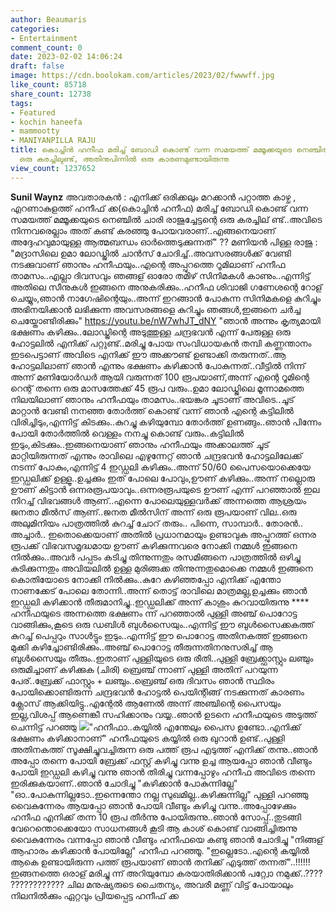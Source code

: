 ```yaml
---
author: Beaumaris
categories:
- Entertainment
comment_count: 0
date: 2023-02-02 14:06:24
draft: false
image: https://cdn.boolokam.com/articles/2023/02/fwwwff.jpg
like_count: 85718
share_count: 12738
tags:
- Featured
- kochin haneefa
- mammootty
- MANIYANPILLA RAJU
title: കൊച്ചിൻ ഹനീഫ മരിച്ച് ബോഡി കൊണ്ട് വന്ന സമയത്ത് മമ്മൂക്കയുടെ നെഞ്ചിൽ ചാരി രാജുച്ചേട്ടന്റെ
  ഒരു കരച്ചിലുണ്ട്, അതിനുപിന്നിൽ ഒരു കാരണമുണ്ടായിരുന്നു
view_count: 1237652
---
```


**Sunil Waynz** അവതാരകൻ : എനിക്ക് ഒരിക്കലും മറക്കാൻ പറ്റാത്ത കാഴ്ച , എറണാകുളത്ത് ഹനീഫ് ക്ക(കൊച്ചിൻ ഹനീഫ) മരിച്ച് ബോഡി കൊണ്ട് വന്ന സമയത്ത് മമ്മൂക്കയുടെ നെഞ്ചിൽ ചാരി രാജുച്ചേട്ടന്റെ ഒരു കരച്ചില് ണ്ട്..അവിടെ നിന്നവരെല്ലാം അത് കണ്ട് കരഞ്ഞു പോയവരാണ്..എങ്ങനെയാണ് അദ്ദേഹവുമായുള്ള ആത്മബന്ധം ഓർത്തെടുക്കുന്നത്" ?? മണിയൻ പിള്ള രാജു : "മദ്രാസിലെ ഉമാ ലോഡ്ജിൽ ചാൻസ് ചോദിച്ച്..അവസരങ്ങൾക്ക് വേണ്ടി നടക്കുവാണ് ഞാനും ഹനീഫയും..എന്റെ അപ്പുറത്തെ റൂമിലാണ് ഹനീഫ താമസം..എല്ലാ ദിവസവും ഞങ്ങള് ഓരോ തമിഴ് സിനിമകൾ കാണും..എന്നിട്ട് അതിലെ സീനുകൾ ഇങ്ങനെ അനുകരിക്കും..ഹനീഫ ശിവാജി ഗണേശന്റെ റോള് ചെയ്യും,ഞാൻ നാഗേഷിന്റെയും..അന്ന് ഇറങ്ങാൻ പോകുന്ന സിനിമകളെ കുറിച്ചും അഭിനയിക്കാൻ ലഭിക്കുന്ന അവസരങ്ങളെ കുറിച്ചും ഞങ്ങൾ,ഇങ്ങനെ ചർച്ച ചെയ്തോണ്ടിരിക്കും" https://youtu.be/nW7whJT_dNY "ഞാൻ അന്നും കൃത്യമായി ഭക്ഷണം കഴിക്കും..ലോഡ്ജിന്റെ അടുത്തുള്ള ചന്ദ്രഭവൻ എന്ന് പേരുള്ള ഒരു ഹോട്ടലിൽ എനിക്ക് പറ്റുണ്ട്..മരിച്ചു പോയ സംവിധായകൻ തമ്പി കണ്ണന്താനം ഇടപെട്ടാണ് അവിടെ എനിക്ക് ഈ അക്കൗണ്ട് ഉണ്ടാക്കി തരുന്നത്..ആ ഹോട്ടലിലാണ് ഞാൻ എന്നും ഭക്ഷണം കഴിക്കാൻ പോകുന്നത്..വീട്ടിൽ നിന്ന് അന്ന് മണിയോർഡർ ആയി വരുന്നത് 100 രൂപയാണ്,അന്ന് എന്റെ റൂമിന്റെ റെന്റ് തന്നെ ഒരു മാസത്തേക്ക് 45 രൂപ വരും..ഉമാ ലോഡ്ജിലെ മൂന്നാമത്തെ നിലയിലാണ് ഞാനും ഹനീഫയും താമസം..ഭയങ്കര ചൂടാണ് അവിടെ..ചൂട് മാറ്റാൻ വേണ്ടി നനഞ്ഞ തോർത്ത് കൊണ്ട് വന്ന് ഞാൻ എന്റെ കട്ടിലിൽ വിരിച്ചിടും,എന്നിട്ട് കിടക്കും..കുറച്ചു കഴിയുമ്പോ തോർത്ത് ഉണങ്ങും..ഞാൻ പിന്നേം പോയി തോർത്തിൽ വെള്ളം നനച്ചു കൊണ്ട് വരും..കട്ടിലിൽ ഇടും,കിടക്കും..ഇങ്ങനെയാണ് ഞാനും ഹനീഫയും അക്കാലത്ത് ചൂട് മാറ്റിയിരുന്നത് എന്നും രാവിലെ എഴുന്നേറ്റ് ഞാൻ ചന്ദ്രഭവൻ ഹോട്ടലിലേക്ക് നടന്ന് പോകും,എന്നിട്ട് 4 ഇഡ്ഡലി കഴിക്കും..അന്ന് 50/60 പൈസയൊക്കെയേ ഇഡ്ഡലിക്ക് ഉള്ളൂ..ഉച്ചക്കും ഇത് പോലെ പോവും,ഊണ് കഴിക്കും..അന്ന് നല്ലൊരു ഊണ് കിട്ടാൻ ഒന്നരരൂപയാവും..ഒന്നരരൂപയുടെ ഊണ് എന്ന് പറഞ്ഞാൽ ഇല നിറച്ച് വിഭവങ്ങൾ ആണ്..എന്നെ പോലെയുള്ളവർക്ക് അന്നത്തെ ആശ്രയം ജനതാ മീൽസ് ആണ്..ജനത മീൽസിന് അന്ന് ഒരു രൂപയാണ് വില..ഒരു അലുമിനിയം പാത്രത്തിൽ കുറച്ച് ചോറ് തരും.. പിന്നെ, സാമ്പാർ.. തോരൻ.. അച്ചാർ.. ഇതൊക്കെയാണ് അതിൽ പ്രധാനമായും ഉണ്ടാവുക അപ്പുറത്ത് ഒന്നര രൂപക്ക് വിഭവസമൃദ്ധമായ ഊണ് കഴിക്കുന്നവരെ നോക്കി നമ്മൾ ഇങ്ങനെ നിൽക്കും..അവർ പപ്പടം കടിച്ചു തിന്നുന്നതും രസമിങ്ങനെ പാത്രത്തിൽ ഒഴിച്ചു കുടിക്കുന്നതും അവിയലിൽ ഉള്ള മുരിങ്ങക്ക തിന്നുന്നതുമൊക്കെ നമ്മൾ ഇങ്ങനെ കൊതിയോടെ നോക്കി നിൽക്കും..കുറേ കഴിഞ്ഞപ്പോ എനിക്ക് എന്തോ നാണക്കേട് പോലെ തോന്നി..അന്ന് തൊട്ട് രാവിലെ മാത്രമല്ല,ഉച്ചക്കും ഞാൻ ഇഡ്ഡലി കഴിക്കാൻ തീരുമാനിച്ചു..ഇഡ്ഡലിക്ക് അന്ന് കാശും കുറവായിരുന്നു **** ഹനീഫയുടെ അന്നത്തെ ഭക്ഷണം ന്ന് പറഞ്ഞാൽ പുള്ളി അഞ്ച് പൊറോട്ട വാങ്ങിക്കും,കൂടെ ഒരു ഡബിൾ ബുൾസൈയും..എന്നിട്ട് ഈ ബുൾസൈക്കകത്ത് കുറച്ച് പെപ്പറും സാൾട്ടും ഇടും..എന്നിട്ട് ഈ പൊറോട്ട അതിനകത്ത് ഇങ്ങനെ മുക്കി കഴിച്ചോണ്ടിരിക്കും..അഞ്ച് പൊറോട്ട തീരുന്നതിനനുസരിച്ച് ആ ബുൾസൈയും തീരും..ഇതാണ് പുള്ളിയുടെ ഒരു രീതി..പുള്ളി ബ്രേക്ക്ഫാസ്റ്റും ലഞ്ചും ഒരുമിച്ചാണ് കഴിക്കുക (ചിരി) ബ്രെഞ്ച് ന്നാണ് പുള്ളി അതിന് പറയുന്ന പേര്..ബ്രേക്ക് ഫാസ്റ്റും + ലഞ്ചും..ബ്രെഞ്ച് ഒരു ദിവസം ഞാൻ സ്ഥിരം പോയിക്കൊണ്ടിരുന്ന ചന്ദ്രഭവൻ ഹോട്ടൽ പെയിന്റിങ്ങ് നടക്കുന്നത് കാരണം ക്ലോസ് ആക്കിയിട്ടു..എന്റേൽ ആണേൽ അന്ന് അഞ്ചിന്റെ പൈസയും ഇല്ല,വിശപ്പ് ആണെങ്കീ സഹിക്കാനും വയ്യ..ഞാൻ ഉടനെ ഹനീഫയുടെ അടുത്ത് ചെന്നിട്ട് പറഞ്ഞു ![](https://cdn.boolokam.com/articles/2023/02/fwwwff.jpg)"ഹനീഫാ..കയ്യിൽ എന്തേലും പൈസ ഉണ്ടോ..എനിക്ക് ഭക്ഷണം കഴിക്കാനാണ്" ഹനീഫയുടെ കയ്യിൽ ഒരു ഖുറാൻ ഉണ്ട്..പുള്ളി അതിനകത്ത് സൂക്ഷിച്ചുവച്ചിരുന്ന ഒരു പത്ത് രൂപ എടുത്ത് എനിക്ക് തന്നു..ഞാൻ അപ്പോ തന്നെ പോയി ബ്രേക്ക് ഫസ്റ്റ് കഴിച്ചു വന്നു ഉച്ച ആയപ്പോ ഞാൻ വീണ്ടും പോയി ഇഡ്ഡലി കഴിച്ചു വന്നു ഞാൻ തിരിച്ചു വന്നപ്പോഴും ഹനീഫ അവിടെ തന്നെ ഇരിക്കുകയാണ്..ഞാൻ ചോദിച്ചു "കഴിക്കാൻ പോകുന്നില്ലേ" "ഓ..പോകുന്നില്ലടോ..ഇന്നെന്തോ നല്ല സുഖമില്ല..കഴിക്കുന്നില്ല" പുള്ളി പറഞ്ഞു വൈകുന്നേരം ആയപ്പോ ഞാൻ പോയി വീണ്ടും കഴിച്ചു വന്നു..അപ്പോഴേക്കും ഹനീഫ എനിക്ക് തന്ന 10 രൂപ തീർന്നു പോയിരുന്നു..ഞാൻ സോപ്പ്..തുടങ്ങി വേറെന്തൊക്കെയോ സാധനങ്ങൾ കൂടി ആ കാശ് കൊണ്ട് വാങ്ങിച്ചിരുന്നു വൈകുന്നേരം വന്നപ്പോ ഞാൻ വീണ്ടും ഹനീഫയെ കണ്ടു ഞാൻ ചോദിച്ചു "നിങ്ങള് ആഹാരം കഴിക്കാൻ പോയില്ലേ" ഹനീഫ പറഞ്ഞൂ. "ഇല്ലെടോ..എന്റെ കയ്യിൽ ആകെ ഉണ്ടായിരുന്ന പത്ത് രൂപയാണ് ഞാൻ തനിക്ക് എടുത്ത് തന്നത്"..!!!!!! ഇങ്ങനത്തെ ഒരാള് മരിച്ചു ന്ന് അറിയുമ്പോ കരയാതിരിക്കാൻ പറ്റ്വോ നമുക്ക്..???? ???????????? ചില മനുഷ്യരുടെ ചൈതന്യം, അവരീ മണ്ണ് വിട്ട് പോയാലും നിലനിൽക്കും ഏറ്റവും പ്രിയപ്പെട്ട ഹനീഫ് ക്ക